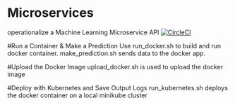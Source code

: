 # Microservices
operationalize a Machine Learning Microservice API
[![CircleCI](https://circleci.com/gh/TimmLot/Microservices.svg?style=svg)](https://circleci.com/gh/TimmLot/Microservices)

#Run a Container & Make a Prediction
Use run_docker.sh to build and run docker container.
make_prediction.sh sends data to the docker app.

#Upload the Docker Image
upload_docker.sh is used to upload the docker image

#Deploy with Kubernetes and Save Output Logs
run_kubernetes.sh deploys the docker container on a local minikube cluster



